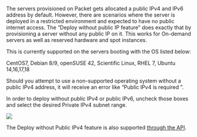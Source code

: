 <!--<meta>
{
    "title":"Deploy without Public IP",
}
</meta>-->


The servers provisioned on Packet gets allocated a public IPv4 and IPv6 address by default. However, there are scenarios where the server is deployed in a restricted environment and expected to have no public internet access. The “Deploy without public IP feature” does exactly that by provisioning a server without any public IP on it.  This works for On-demand servers as well as reserved hardware and spot instances. 

This is currently supported on the servers booting with the OS listed below: 

CentOS7, Debian 8/9, openSUSE 42, Scientific Linux, RHEL 7, Ubuntu 14,16,17,18

Should you attempt to use a non-supported operating system without a public IPv4 address, it will receive an error like “Public IPv4 is required ”.

 In order to deploy without public IPv4 or public IPv6, uncheck those boxes and select the desired Private IPv4 subnet range. 

![](https://deskpro-cloud.s3.amazonaws.com/files/26944/1877/1876446HZXMKKJQTHJACNB0-1556576596280.png)

 The Deploy without Public IPv4 feature is also supported [through the API](https://gist.github.com/usrdev/d378864d07ef10332f33f67a5ed05145).